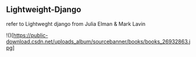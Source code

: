## Lightweight-Django

refer to Lightweght django from Julia Elman & Mark Lavin

!()[https://public-download.csdn.net/uploads_album/sourcebanner/books/books_26932863.jpg]
